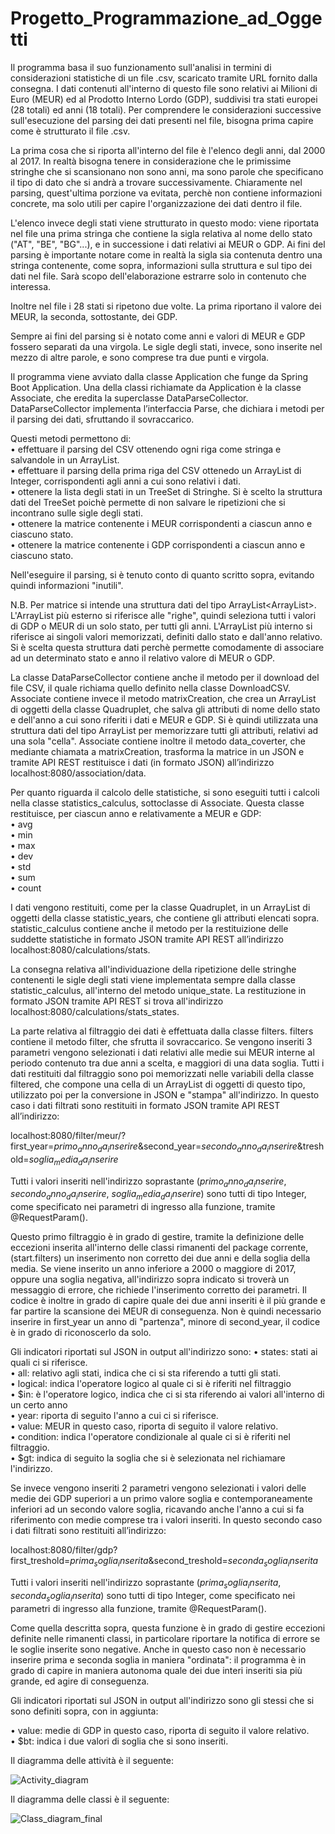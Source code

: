 # Progetto_Programmazione_ad_Oggetti


Il programma basa il suo funzionamento sull'analisi in termini di considerazioni statistiche di un file .csv, scaricato tramite URL fornito dalla consegna. I dati contenuti all'interno di questo file sono relativi ai Milioni di Euro (MEUR) ed al Prodotto Interno Lordo (GDP), suddivisi tra stati europei (28 totali) ed anni (18 totali).
Per comprendere le considerazioni successive sull'esecuzione del parsing dei dati presenti nel file, bisogna prima capire come è strutturato il file .csv.

La prima cosa che si riporta all'interno del file è l'elenco degli anni, dal 2000 al 2017. In realtà bisogna tenere in considerazione che le primissime stringhe che si scansionano non sono anni, ma sono parole che specificano il tipo di dato che si andrà a trovare successivamente. Chiaramente nel parsing, quest'ultima porzione va evitata, perchè non contiene informazioni concrete, ma solo utili per capire l'organizzazione dei dati dentro il file. 

L'elenco invece degli stati viene strutturato in questo modo: viene riportata nel file una prima stringa che contiene la sigla relativa al nome dello stato ("AT", "BE", "BG"...), e in successione i dati relativi ai MEUR o GDP. Ai fini del parsing è importante notare come in realtà la sigla sia contenuta dentro una stringa contenente, come sopra, informazioni sulla struttura e sul tipo dei dati nel file. Sarà scopo dell'elaborazione estrarre solo in contenuto che interessa.

Inoltre nel file i 28 stati si ripetono due volte. La prima riportano il valore dei MEUR, la seconda, sottostante, dei GDP.

Sempre ai fini del parsing si è notato come anni e valori di MEUR e GDP fossero separati da una virgola. Le sigle degli stati, invece, sono inserite nel mezzo di altre parole, e sono comprese tra due punti e virgola.

Il programma viene avviato dalla classe Application che funge da Spring Boot Application.
Una della classi richiamate da Application è la classe Associate, che eredita la superclasse DataParseCollector. 
DataParseCollector implementa l’interfaccia Parse, che dichiara i metodi per il parsing dei dati, sfruttando il sovraccarico.

Questi metodi permettono di:<br/>
•	effettuare il parsing del CSV ottenendo ogni riga come stringa e salvandole in un ArrayList.<br/>
•	effettuare il parsing della prima riga del CSV ottenedo un ArrayList di Integer, corrispondenti agli anni a cui sono relativi i dati.<br/>
•	ottenere la lista degli stati in un TreeSet di Stringhe. Si è scelto la struttura dati del TreeSet poichè permette di non salvare le ripetizioni che si incontrano sulle sigle degli stati.<br/>
•	ottenere la matrice contenente i MEUR corrispondenti a ciascun anno e ciascuno stato.<br/>
•	ottenere la matrice contenente i GDP corrispondenti a ciascun anno e ciascuno stato.<br/>

Nell'eseguire il parsing, si è tenuto conto di quanto scritto sopra, evitando quindi informazioni "inutili".

N.B. Per matrice si intende una struttura dati del tipo ArrayList<ArrayList<Float>>. L'ArrayList più esterno si riferisce alle "righe", quindi seleziona tutti i valori di GDP o MEUR di un solo stato, per tutti gli anni. L'ArrayList più interno si riferisce ai singoli valori memorizzati, definiti dallo stato e dall'anno relativo. Si è scelta questa struttura dati perchè permette comodamente di associare ad un determinato stato e anno il relativo valore di MEUR o GDP.
  
La classe DataParseCollector contiene anche il metodo per il download del file CSV, il quale richiama quello definito nella classe DownloadCSV. Associate contiene invece il metodo matrixCreation, che crea un ArrayList di oggetti della classe Quadruplet, che salva gli attributi di nome dello stato e dell'anno a cui sono riferiti i dati e MEUR e GDP. Si è quindi utilizzata una struttura dati del tipo ArrayList<Quadruplet> per memorizzare tutti gli attributi, relativi ad una sola "cella". 
Associate contiene inoltre il metodo data_coverter, che mediante chiamata a matrixCreation, trasforma la matrice in un JSON e tramite API REST restituisce i dati (in formato JSON) all’indirizzo localhost:8080/association/data.
 
Per quanto riguarda il calcolo delle statistiche, si sono eseguiti tutti i calcoli nella classe statistics_calculus, sottoclasse di Associate. Questa classe restituisce, per ciascun anno e relativamente a MEUR e GDP:<br/>
•	avg<br/>
•	min<br/>
•	max<br/>
•	dev<br/>
•	std<br/>
•	sum<br/>
•	count<br/>

I dati vengono restituiti, come per la classe Quadruplet, in un ArrayList di oggetti della classe statistic_years, che contiene gli attributi elencati sopra.
statistic_calculus contiene anche il metodo per la restituizione delle suddette statistiche in formato JSON tramite API REST all’indirizzo localhost:8080/calculations/stats.

La consegna relativa all'individuazione della ripetizione delle stringhe contenenti le sigle degli stati viene implementata sempre dalla classe statistic_calculus, all'interno del metodo unique_state. La restituzione in formato JSON tramite API REST si trova all'indirizzo localhost:8080/calculations/stats_states.

La parte relativa al filtraggio dei dati è effettuata dalla classe filters.
filters contiene il metodo filter, che sfrutta il sovraccarico. Se vengono inseriti 3 parametri vengono selezionati i dati relativi alle medie sui MEUR interne al periodo contenuto tra due anni a scelta, e maggiori di una data soglia. 
Tutti i dati restituiti dal filtraggio sono poi memorizzati nelle variabili della classe filtered, che compone una cella di un ArrayList di oggetti di questo tipo, utilizzato poi per la conversione in JSON e "stampa" all'indirizzo.
In questo caso i dati filtrati sono restituiti in formato JSON tramite API REST all’indirizzo:

localhost:8080/filter/meur/?first_year=$primo_anno_da_inserire$&second_year=$secondo_anno_da_inserire$&treshold=$soglia_media_da_inserire$

Tutti i valori inseriti nell'indirizzo soprastante ($primo_anno_da_inserire$, $secondo_anno_da_inserire$, $soglia_media_da_inserire$) sono tutti di tipo Integer, come specificato nei parametri di ingresso alla funzione, tramite @RequestParam().

Questo primo filtraggio è in grado di gestire, tramite la definizione delle eccezioni inserita all'interno delle classi rimanenti del package corrente, (start.filters) un inserimento non corretto dei due anni e della soglia della media.
Se viene inserito un anno inferiore a 2000 o maggiore di 2017, oppure una soglia negativa, all'indirizzo sopra indicato si troverà un messaggio di errore, che richiede l'inserimento corretto dei parametri.
Il codice è inoltre in grado di capire quale dei due anni inseriti è il più grande e far partire la scansione dei MEUR di conseguenza. Non è quindi necessario inserire in first_year un anno di "partenza", minore di second_year, il codice è in grado di riconoscerlo da solo.

Gli indicatori riportati sul JSON in output all'indirizzo sono:
•	states: stati ai quali ci si riferisce.<br/>
•	all: relativo agli stati, indica che ci si sta riferendo a tutti gli stati.<br/>
•	logical: indica l'operatore logico al quale ci si è riferiti nel filtraggio<br/>
•	$in: è l'operatore logico, indica che ci si sta riferendo ai valori all'interno di un certo anno<br/>
•	year: riporta di seguito l'anno a cui ci si riferisce.<br/>
•	value: MEUR in questo caso, riporta di seguito il valore relativo.<br/>
•	condition: indica l'operatore condizionale al quale ci si è riferiti nel filtraggio.<br/>
•	$gt: indica di seguito la soglia che si è selezionata nel richiamare l'indirizzo.<br/>


Se invece vengono inseriti 2 parametri vengono selezionati i valori delle medie dei GDP superiori a un primo valore soglia e contemporaneamente inferiori ad un secondo valore soglia, ricavando anche l'anno a cui si fa riferimento con medie comprese tra i valori inseriti.
In questo secondo caso i dati filtrati sono restituiti all’indirizzo:

localhost:8080/filter/gdp?first_treshold=$prima_soglia_inserita$&second_treshold=$seconda_soglia_inserita$

Tutti i valori inseriti nell'indirizzo soprastante ($prima_soglia_inserita$, $seconda_soglia_inserita$) sono tutti di tipo Integer, come specificato nei parametri di ingresso alla funzione, tramite @RequestParam().

Come quella descritta sopra, questa funzione è in grado di gestire eccezioni definite nelle rimanenti classi, in particolare riportare la notifica di errore se le soglie inserite sono negative.
Anche in questo caso non è necessario inserire prima e seconda soglia in maniera "ordinata": il programma è in grado di  capire in maniera autonoma quale dei due interi inseriti sia più grande, ed agire di conseguenza.

Gli indicatori riportati sul JSON in output all'indirizzo sono gli stessi che si sono definiti sopra, con in aggiunta:

•	value: medie di GDP in questo caso, riporta di seguito il valore relativo.<br/>
•	$bt: indica i due valori di soglia che si sono inseriti.<br/>

Il diagramma delle attività è il seguente:<br/>

![Activity_diagram](https://user-images.githubusercontent.com/52153086/61204222-ef5f3e80-a6ec-11e9-8c2c-3f235836ab20.png)

Il diagramma delle classi è il seguente:<br/> 

![Class_diagram_final](https://user-images.githubusercontent.com/52153086/61524450-c43f5c80-aa16-11e9-9043-bffc7d6d8c85.png)


